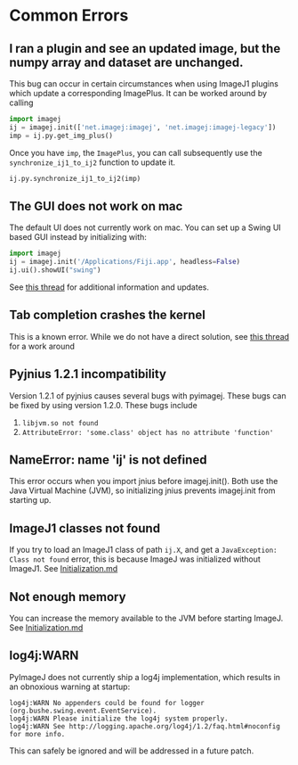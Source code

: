 # Common Errors

## I ran a plugin and see an updated image, but the numpy array and dataset are unchanged.
This bug can occur in certain circumstances when using ImageJ1 plugins which update a corresponding ImagePlus.
It can be worked around by calling
```python
import imagej
ij = imagej.init(['net.imagej:imagej', 'net.imagej:imagej-legacy'])
imp = ij.py.get_img_plus()
```
Once you have `imp`, the `ImagePlus`, you can call subsequently use the `synchronize_ij1_to_ij2` function to
update it.
```python
ij.py.synchronize_ij1_to_ij2(imp)
```

## The GUI does not work on mac
The default UI does not currently work on mac.  You can set up a Swing UI based GUI instead by initializing
with:

```python
import imagej
ij = imagej.init('/Applications/Fiji.app', headless=False)
ij.ui().showUI("swing")
```

See [this thread](https://github.com/imagej/pyimagej/issues/23) for additional information and updates.

## Tab completion crashes the kernel
This is a known error.  While we do not have a direct solution, see [this thread](https://github.com/imagej/pyimagej/issues/34) for a work around

## Pyjnius 1.2.1 incompatibility
Version 1.2.1 of pyjnius causes several bugs with pyimagej.  These bugs can be fixed by using
version 1.2.0.  These bugs include

1. `libjvm.so not found`
2. `AttributeError: 'some.class' object has no attribute 'function'`


## NameError: name 'ij' is not defined
This error occurs when you import jnius before imagej.init().  Both use the Java Virtual Machine (JVM), so initializing 
jnius prevents imagej.init from starting up.

## ImageJ1 classes not found
If you try to load an ImageJ1 class of path `ij.X`, and get a `JavaException: Class not found`
error, this is because ImageJ was initialized without ImageJ1.  See [Initialization.md](Initialization.md)

## Not enough memory
You can increase the memory available to the JVM before starting ImageJ.  See [Initialization.md](Initialization.md)

## log4j:WARN 
PyImageJ does not currently ship a log4j implementation, which results in an obnoxious warning at startup:

```
log4j:WARN No appenders could be found for logger (org.bushe.swing.event.EventService).
log4j:WARN Please initialize the log4j system properly.
log4j:WARN See http://logging.apache.org/log4j/1.2/faq.html#noconfig for more info.
```

This can safely be ignored and will be addressed in a future patch.
